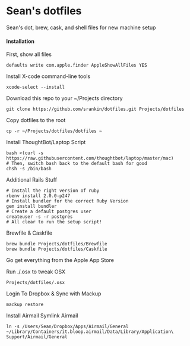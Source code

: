 # Sean's dotfiles

Sean's dot, brew, cask, and shell files for new machine setup

#### Installation

First, show all files
```
defaults write com.apple.finder AppleShowAllFiles YES
```

Install X-code command-line tools
```
xcode-select --install
```

Download this repo to your ~/Projects directory

```
git clone https://github.com/srankin/dotfiles.git Projects/dotfiles
```

Copy dotfiles to the root
```
cp -r ~/Projects/dotfiles/dotfiles ~
```

Install ThoughtBot/Laptop Script
```
bash <(curl -s https://raw.githubusercontent.com/thoughtbot/laptop/master/mac)
# Then, switch bash back to the default bash for good
chsh -s /bin/bash
```

Additional Rails Stuff
```
# Install the right version of ruby
rbenv install 2.0.0-p247
# Install bundler for the correct Ruby Version
gem install bundler
# Create a default postgres user
createuser -s -r postgres
# All clear to run the setup script!
```

Brewfile & Caskfile
```
brew bundle Projects/dotfiles/Brewfile
brew bundle Projects/dotfiles/Caskfile
```

Go get everything from the Apple App Store

Run ./.osx to tweak OSX
```
Projects/dotfiles/.osx
```

Login To Dropbox & Sync with Mackup
```
mackup restore
```
Install Airmail
Symlink Airmail
```
ln -s /Users/Sean/Dropbox/Apps/Airmail/General ~/Library/Containers/it.bloop.airmail/Data/Library/Application\ Support/Airmail/General
```
